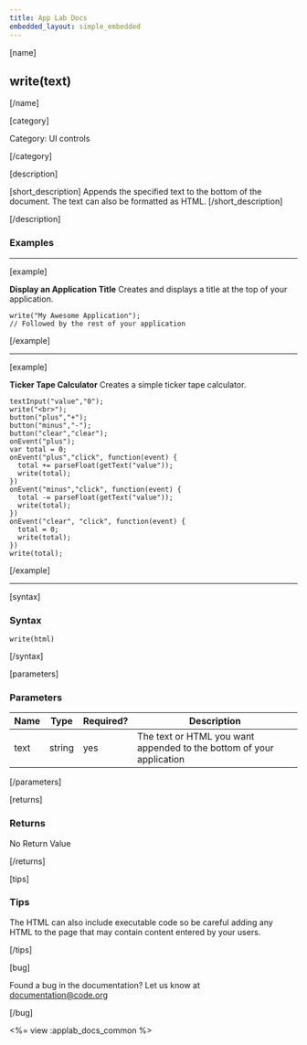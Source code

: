 ```yaml
---
title: App Lab Docs
embedded_layout: simple_embedded
---
```


[name]

## write(text)

[/name]


[category]

Category: UI controls

[/category]

[description]

[short_description]
Appends the specified text to the bottom of the document. The text can also be formatted as HTML.
[/short_description]

[/description]

### Examples
____________________________________________________

[example]

**Display an Application Title**
Creates and displays a title at the top of your application.


```
write("My Awesome Application");
// Followed by the rest of your application
```

[/example]

____________________________________________________

[example]

**Ticker Tape Calculator**
Creates a simple ticker tape calculator.

```
textInput("value","0");
write("<br>");
button("plus","+");
button("minus","-");
button("clear","clear");
onEvent("plus");
var total = 0;
onEvent("plus","click", function(event) {
  total += parseFloat(getText("value"));
  write(total);
})
onEvent("minus","click", function(event) {
  total -= parseFloat(getText("value"));
  write(total);
})
onEvent("clear", "click", function(event) {
  total = 0;
  write(total);
})
write(total);
```

[/example]

____________________________________________________

[syntax]

### Syntax

```
write(html)
```

[/syntax]


[parameters]

### Parameters

| Name  | Type | Required? | Description |
|-----------------|------|-----------|-------------|
| text | string | yes | The text or HTML you want appended to the bottom of your application |
[/parameters]

[returns]

### Returns
No Return Value

[/returns]

[tips]

### Tips
The HTML can also include executable code so be careful adding any HTML to the page that may contain content entered by your users.

[/tips]

[bug]

Found a bug in the documentation? Let us know at documentation@code.org

[/bug]

<%= view :applab_docs_common %>
